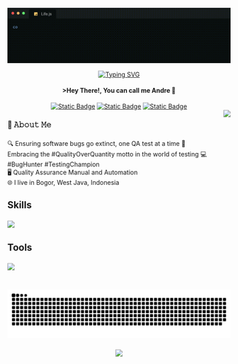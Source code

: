 ![](https://github.com/m-mdy-m/m-mdy-m/blob/main/Life.js.gif)

<div align="center">
  <a href="https://git.io/typing-svg"><img src="https://readme-typing-svg.demolab.com?font=Roboto+Mono&size=22&pause=1000&random=false&width=435&lines=Self-taught+Quality+Assurance%2C;Manual+and+Automation+Tester%2C;Love+to+learn+new+stuffs..%3C3+" alt="Typing SVG" /></a>
</div>

<h4 align="center">>Hey There!, You can call me Andre 👋</h4>

<div align="center">
  <a href="https://www.instagram.com/andriyanto_sa/"><img alt="Static Badge" src="https://img.shields.io/badge/Instagram-DD2A7B?style=for-the-badge&logo=instagram&logoColor=%23ffffff&link=https%3A%2F%2Fwww.instagram.com%2Fandriyanto_sa%2F"></a>
  <a href="https://www.linkedin.com/in/andriyantosa/"><img alt="Static Badge" src="https://img.shields.io/badge/Linkedin-0077B5?style=for-the-badge&logo=linkedin&logoColor=%23ffffff"></a>
  <a href="https://www.facebook.com/andriyantoSA"><img alt="Static Badge" src="https://img.shields.io/badge/Facebook-316FF6?style=for-the-badge&logo=facebook&logoColor=%23ffffff"></a>
</div>

<img align="right" height="180" src="https://user-images.githubusercontent.com/74038190/212749447-bfb7e725-6987-49d9-ae85-2015e3e7cc41.gif"  />

###

<h3 align="left">📖 𝙰𝚋𝚘𝚞𝚝 𝙼𝚎</h3>

###

<p align="left">🔍 Ensuring software bugs go extinct, one QA test at a time 🐞<br> Embracing the #QualityOverQuantity motto in the world of testing 💻 #BugHunter #TestingChampion<br>🖥 Quality Assurance Manual and Automation<br>🌐 I live in Bogor, West Java, Indonesia</p>

###

<h2 align="left">Skills</h2>

###

<div align="left">
  <p>
  <a href="https://skillicons.dev">
    <img src="https://skillicons.dev/icons?i=java,py,selenium,cypress,gherkin,maven" />
  </a>
</p>
</div>

###

<h2 align="left">Tools</h2>

###

<div align="left">
  <p>
  <a href="https://skillicons.dev">
    <img src="https://skillicons.dev/icons?i=eclipse,idea,pycharm,vscode,jenkins,mongodb,postman,sqlite,postgres" />
  </a>
</p>
</div>

###

<br clear="both">

<img src="https://raw.githubusercontent.com/Platane/snk/output/github-contribution-grid-snake.svg" alt="Snake animation" />

###

<div align="center">
  <img src="https://profile-counter.glitch.me/andriyantoSA/count.svg?"  />
</div>

###
